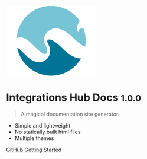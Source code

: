 ![logo](_media/icon.svg)

# Integrations Hub Docs <small>1.0.0</small>

> A magical documentation site generator.
- Simple and lightweight
- No statically built html files
- Multiple themes

[GitHub](https://github.com/getopenwater/OpenWater.Integrations.Hub)
[Getting Started](#openwater-integrations-hub)